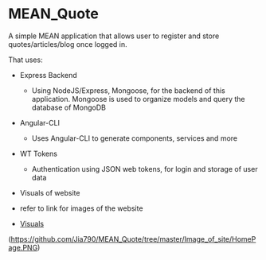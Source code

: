 # MEAN_Quote
A simple MEAN application that allows user to register and store quotes/articles/blog once logged in.

That uses:

* Express Backend

  * Using NodeJS/Express, Mongoose, for the backend of this application. Mongoose is used to organize models and query the database of MongoDB


* Angular-CLI

  * Uses Angular-CLI to generate components, services and more

* WT Tokens
  * Authentication using JSON web tokens, for login and storage of user data

* Visuals of website
 * refer to link for images of the website
 * [Visuals](https://www.google.com "Visuals of Website")
 
 (https://github.com/Jia790/MEAN_Quote/tree/master/Image_of_site/HomePage.PNG)
